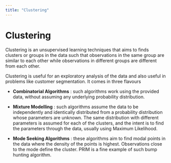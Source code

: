 ```yaml
---
title: "Clustering"
---
```


# Clustering

Clustering is an unsupervised learning techniques that aims to finds clusters or groups in the data such that observations in the same group are similar to each other while observations in different groups are different from each other.


Clustering is useful for an exploratory analysis of the data and also useful in problems like customer segmentation. It comes in three flavours

-   **Combinatorial Algorithms** : such algorithms work using the provided data, without assuming any underlying probability distribution.

-   **Mixture Modelling** : such algorithms assume the data to be independently and identically distributed from a probability distribution whose parameters are unknown. The same distribution with different parameters is assumed for each of the clusters, and the intent is to find the parameters through the data, usually using Maximum Likelihood.

-   **Mode Seeking Algorithms** : these algorithms aim to find modal points in the data where the density of the points is highest. Observations close to the mode define the cluster. PRIM is a fine example of such bump hunting algorithm.
